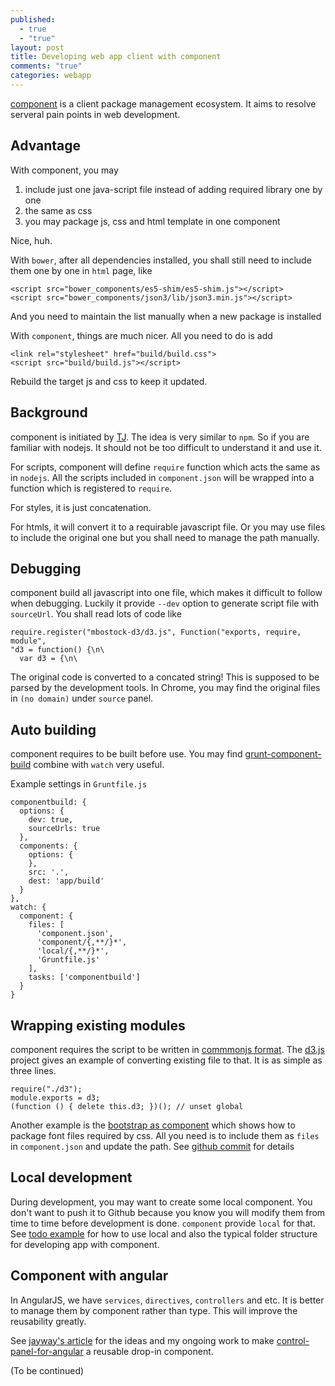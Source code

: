 ```yaml
---
published: 
  - true
  - "true"
layout: post
title: Developing web app client with component
comments: "true"
categories: webapp
---
```


[component](https://github.com/component/component) is a client package management ecosystem. It aims to resolve serveral pain points in web development.

## Advantage

With component, you may

1. include just one java-script file instead of adding required library one by one
2. the same as css
3. you may package js, css and html template in one component

Nice, huh.

With `bower`, after all dependencies installed, you shall still need to include them one by one in `html` page, like

```
<script src="bower_components/es5-shim/es5-shim.js"></script>
<script src="bower_components/json3/lib/json3.min.js"></script>
```

And you need to maintain the list manually when a new package is installed

With `component`, things are much nicer. All you need to do is add

```
<link rel="stylesheet" href="build/build.css">
<script src="build/build.js"></script>
```

Rebuild the target js and css to keep it updated.

## Background

component is initiated by [TJ](https://github.com/visionmedia). The idea is very similar to `npm`. So if you are familiar with nodejs. It should not be too difficult to understand it and use it.

For scripts, component will define `require` function which acts the same as in `nodejs`. All the scripts included in `component.json` will be wrapped into a function which is registered to `require`.

For styles, it is just concatenation.

For htmls, it will convert it to a requirable javascript file. Or you may use files to include the original one but you shall need to manage the path manually.

## Debugging

component build all javascript into one file, which makes it difficult to follow when debugging. Luckily it provide `--dev` option to generate script file with `sourceUrl`. You shall read lots of code like

```
require.register("mbostock-d3/d3.js", Function("exports, require, module",
"d3 = function() {\n\
  var d3 = {\n\
```

The original code is converted to a concated string! This is supposed to be parsed by the development tools. In Chrome, you may find the original files in `(no domain)` under `source` panel.

## Auto building

component requires to be built before use. You may find [grunt-component-build](https://github.com/anthonyshort/grunt-component-build) combine with `watch` very useful.

Example settings in `Gruntfile.js`

    componentbuild: {
      options: {
        dev: true,
        sourceUrls: true
      },
      components: {
        options: {
        },
        src: '.',
        dest: 'app/build'
      }
    },
    watch: {
      component: {
        files: [
          'component.json',
          'component/{,**/}*',
          'local/{,**/}*',
          'Gruntfile.js'
        ],
        tasks: ['componentbuild']
      }
    }

## Wrapping existing modules

component requires the script to be written in [commmonjs format](https://github.com/component/component/wiki/F.A.Q#why-commonjs-instead-of-amd). The [d3.js](https://github.com/mbostock/d3) project gives an example of converting existing file to that. It is as simple as three lines.

```
require("./d3");
module.exports = d3;
(function () { delete this.d3; })(); // unset global
```

Another example is the [bootstrap as component](https://github.com/brighthas/bootstrap) which shows how to package font files required by css. All you need is to include them as `files` in `component.json` and update the path. See [github commit](https://github.com/brighthas/bootstrap/commit/71911f6c7f01555ff2e4a5140d4ff3dbea51d294) for details

## Local development

During development, you may want to create some local component. You don't want to push it to Github because you know you will modify them from time to time before development is done. `component` provide `local` for that. See [todo example](https://github.com/component/todo) for how to use local and also the typical folder structure for developing app with component.

## Component with angular

In AngularJS, we have `services`, `directives`, `controllers` and etc. It is better to manage them by component rather than type. This will improve the reusability greatly.

See [jayway's article](http://www.jayway.com/2013/06/04/sharing-angularjs-modules-with-component-js) for the ideas and my ongoing work to make [control-panel-for-angular](https://github.com/rogerz/signature-cloud/tree/master/local/control-panel-for-angular) a reusable drop-in component.

(To be continued)
